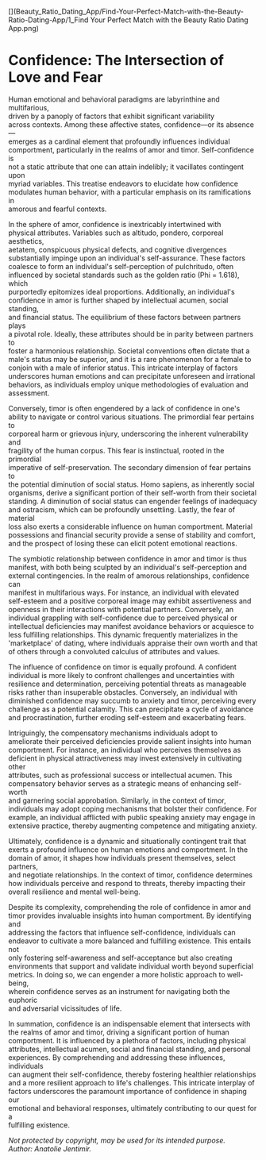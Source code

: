 
[](Beauty_Ratio_Dating_App/Find-Your-Perfect-Match-with-the-Beauty-Ratio-Dating-App/1_Find Your Perfect Match with the Beauty Ratio Dating App.png)



# Confidence: The Intersection of Love and Fear

Human emotional and behavioral paradigms are labyrinthine and multifarious,  
driven by a panoply of factors that exhibit significant variability  
across contexts. Among these affective states, confidence—or its absence—  
emerges as a cardinal element that profoundly influences individual  
comportment, particularly in the realms of amor and timor. Self-confidence is  
not a static attribute that one can attain indelibly; it vacillates contingent upon  
myriad variables. This treatise endeavors to elucidate how confidence  
modulates human behavior, with a particular emphasis on its ramifications in  
amorous and fearful contexts.

In the sphere of amor, confidence is inextricably intertwined with  
physical attributes. Variables such as altitudo, pondero, corporeal aesthetics,  
aetatem, conspicuous physical defects, and cognitive divergences  
substantially impinge upon an individual's self-assurance. These factors  
coalesce to form an individual's self-perception of pulchritudo, often  
influenced by societal standards such as the golden ratio (Phi = 1.618), which  
purportedly epitomizes ideal proportions. Additionally, an individual's  
confidence in amor is further shaped by intellectual acumen, social standing,  
and financial status. The equilibrium of these factors between partners plays  
a pivotal role. Ideally, these attributes should be in parity between partners to  
foster a harmonious relationship. Societal conventions often dictate that a  
male's status may be superior, and it is a rare phenomenon for a female to  
conjoin with a male of inferior status. This intricate interplay of factors  
underscores human emotions and can precipitate unforeseen and irrational  
behaviors, as individuals employ unique methodologies of evaluation and  
assessment.

Conversely, timor is often engendered by a lack of confidence in one's  
ability to navigate or control various situations. The primordial fear pertains to  
corporeal harm or grievous injury, underscoring the inherent vulnerability and  
fragility of the human corpus. This fear is instinctual, rooted in the primordial  
imperative of self-preservation. The secondary dimension of fear pertains to  
the potential diminution of social status. Homo sapiens, as inherently social  
organisms, derive a significant portion of their self-worth from their societal  
standing. A diminution of social status can engender feelings of inadequacy  
and ostracism, which can be profoundly unsettling. Lastly, the fear of material  
loss also exerts a considerable influence on human comportment. Material  
possessions and financial security provide a sense of stability and comfort,  
and the prospect of losing these can elicit potent emotional reactions.

The symbiotic relationship between confidence in amor and timor is thus  
manifest, with both being sculpted by an individual's self-perception and  
external contingencies. In the realm of amorous relationships, confidence can  
manifest in multifarious ways. For instance, an individual with elevated  
self-esteem and a positive corporeal image may exhibit assertiveness and  
openness in their interactions with potential partners. Conversely, an  
individual grappling with self-confidence due to perceived physical or  
intellectual deficiencies may manifest avoidance behaviors or acquiesce to  
less fulfilling relationships. This dynamic frequently materializes in the  
'marketplace' of dating, where individuals appraise their own worth and that  
of others through a convoluted calculus of attributes and values.

The influence of confidence on timor is equally profound. A confident  
individual is more likely to confront challenges and uncertainties with  
resilience and determination, perceiving potential threats as manageable  
risks rather than insuperable obstacles. Conversely, an individual with  
diminished confidence may succumb to anxiety and timor, perceiving every  
challenge as a potential calamity. This can precipitate a cycle of avoidance  
and procrastination, further eroding self-esteem and exacerbating fears.

Intriguingly, the compensatory mechanisms individuals adopt to  
ameliorate their perceived deficiencies provide salient insights into human  
comportment. For instance, an individual who perceives themselves as  
deficient in physical attractiveness may invest extensively in cultivating other  
attributes, such as professional success or intellectual acumen. This  
compensatory behavior serves as a strategic means of enhancing self-worth  
and garnering social approbation. Similarly, in the context of timor,  
individuals may adopt coping mechanisms that bolster their confidence. For  
example, an individual afflicted with public speaking anxiety may engage in  
extensive practice, thereby augmenting competence and mitigating anxiety.

Ultimately, confidence is a dynamic and situationally contingent trait that  
exerts a profound influence on human emotions and comportment. In the  
domain of amor, it shapes how individuals present themselves, select partners,  
and negotiate relationships. In the context of timor, confidence determines  
how individuals perceive and respond to threats, thereby impacting their  
overall resilience and mental well-being.

Despite its complexity, comprehending the role of confidence in amor and  
timor provides invaluable insights into human comportment. By identifying and  
addressing the factors that influence self-confidence, individuals can  
endeavor to cultivate a more balanced and fulfilling existence. This entails not  
only fostering self-awareness and self-acceptance but also creating  
environments that support and validate individual worth beyond superficial  
metrics. In doing so, we can engender a more holistic approach to well-being,  
wherein confidence serves as an instrument for navigating both the euphoric  
and adversarial vicissitudes of life.

In summation, confidence is an indispensable element that intersects with  
the realms of amor and timor, driving a significant portion of human  
comportment. It is influenced by a plethora of factors, including physical  
attributes, intellectual acumen, social and financial standing, and personal  
experiences. By comprehending and addressing these influences, individuals  
can augment their self-confidence, thereby fostering healthier relationships  
and a more resilient approach to life's challenges. This intricate interplay of  
factors underscores the paramount importance of confidence in shaping our  
emotional and behavioral responses, ultimately contributing to our quest for a  
fulfilling existence.

_Not protected by copyright, may be used for its intended purpose._  
_Author: Anatolie Jentimir._

